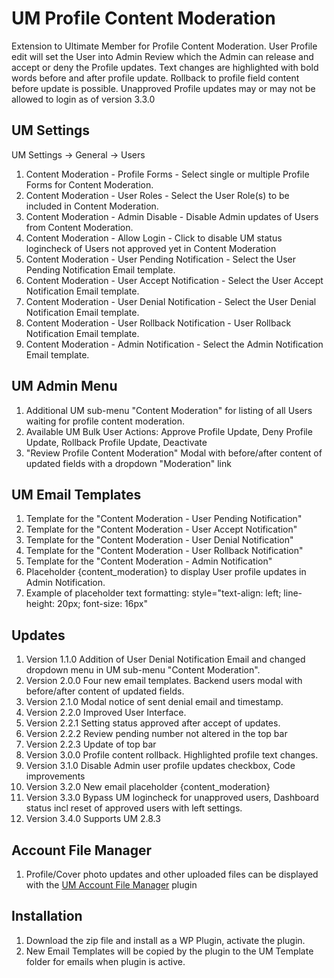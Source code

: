 # UM Profile Content Moderation
Extension to Ultimate Member for Profile Content Moderation. User Profile edit will set the User into Admin Review which the Admin can release and accept or deny the Profile updates. Text changes are highlighted with bold words before and after profile update. Rollback to profile field content before update is possible. Unapproved Profile updates may or may not be allowed to login as of version 3.3.0

## UM Settings
UM Settings -> General -> Users
1. Content Moderation - Profile Forms - Select single or multiple Profile Forms for Content Moderation.
2. Content Moderation - User Roles - Select the User Role(s) to be included in Content Moderation.
3. Content Moderation - Admin Disable - Disable Admin updates of Users from Content Moderation.
4. Content Moderation - Allow Login - Click to disable UM status logincheck of Users not approved yet in Content Moderation
5. Content Moderation - User Pending Notification - Select the User Pending Notification Email template.
6. Content Moderation - User Accept Notification - Select the User Accept Notification Email template. 
7. Content Moderation - User Denial Notification - Select the User Denial Notification Email template.
8. Content Moderation - User Rollback Notification - User Rollback Notification Email template.
9. Content Moderation - Admin Notification - Select the Admin Notification Email template.

## UM Admin Menu
1. Additional UM sub-menu "Content Moderation" for listing of all Users waiting for profile content moderation.
2. Available UM Bulk User Actions: Approve Profile Update, Deny Profile Update, Rollback Profile Update, Deactivate
3. "Review Profile Content Moderation" Modal with before/after content of updated fields with a dropdown "Moderation" link

## UM Email Templates
1. Template for the "Content Moderation - User Pending Notification"
2. Template for the "Content Moderation - User Accept Notification"
3. Template for the "Content Moderation - User Denial Notification"
4. Template for the "Content Moderation - User Rollback Notification"
5. Template for the "Content Moderation - Admin Notification"
6. Placeholder {content_moderation} to display User profile updates in Admin Notification.
7. Example of placeholder text formatting: style="text-align: left; line-height: 20px; font-size: 16px"

## Updates
1. Version 1.1.0 Addition of User Denial Notification Email and changed dropdown menu in UM sub-menu "Content Moderation".
2. Version 2.0.0 Four new email templates. Backend users modal with before/after content of updated fields.
3. Version 2.1.0 Modal notice of sent denial email and timestamp.
4. Version 2.2.0 Improved User Interface. 
5. Version 2.2.1 Setting status approved after accept of updates.
6. Version 2.2.2 Review pending number not altered in the top bar
7. Version 2.2.3 Update of top bar
8. Version 3.0.0 Profile content rollback. Highlighted profile text changes.
9. Version 3.1.0 Disable Admin user profile updates checkbox, Code improvements
10. Version 3.2.0 New email placeholder {content_moderation}
11. Version 3.3.0 Bypass UM logincheck for unapproved users, Dashboard status incl reset of approved users with left settings.
12. Version 3.4.0 Supports UM 2.8.3

## Account File Manager
1. Profile/Cover photo updates and other uploaded files can be displayed with the <a href="https://github.com/MissVeronica/um-account-file-manager">UM Account File Manager</a> plugin

## Installation
1. Download the zip file and install as a WP Plugin, activate the plugin.
2. New Email Templates will be copied by the plugin to the UM Template folder for emails when plugin is active.
